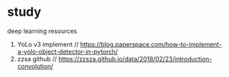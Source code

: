 # study
deep learning resources
1. YoLo v3 implement // https://blog.paperspace.com/how-to-implement-a-yolo-object-detector-in-pytorch/
2. zzsa github // https://zzsza.github.io/data/2018/02/23/introduction-convolution/
